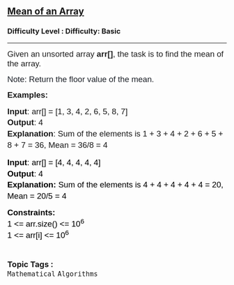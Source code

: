 <h2><a href="https://www.geeksforgeeks.org/problems/mean0021/1?itm_source=geeksforgeeks&itm_medium=article&itm_campaign=practice_card">Mean of an Array</a></h2><h3>Difficulty Level : Difficulty: Basic</h3><hr><div class="problems_problem_content__Xm_eO"><p style="font-family: Nunito, Bangla417, sans-serif;"><span style="font-size: 14pt; font-family: Nunito, Bangla417, sans-serif;"><span style="box-sizing: inherit; font-family: Nunito, Bangla417, sans-serif; color: rgba(0, 0, 0, 0.87); white-space-collapse: preserve; background-color: rgb(255, 255, 255);" data-lexical-text="true">Given an unsorted array </span><span style="box-sizing: inherit; font-weight: bolder; font-family: Nunito, Bangla417, sans-serif; color: rgba(0, 0, 0, 0.87); white-space-collapse: preserve; background-color: rgb(255, 255, 255);" data-lexical-text="true">arr<strong style="font-family: &quot;Source Sans 3&quot;, Bangla417, sans-serif;">[</strong></span><span style="box-sizing: inherit; font-family: Nunito, Bangla417, sans-serif; color: rgba(0, 0, 0, 0.87); white-space-collapse: preserve; background-color: rgb(255, 255, 255);" data-lexical-text="true"><strong style="font-family: &quot;Source Sans 3&quot;, Bangla417, sans-serif;">]</strong>, the task is to find the mean of the array. </span></span></p>
<p style="font-family: Nunito, Bangla417, sans-serif;"><span style="color: rgb(30, 34, 41); font-family: Nunito, Bangla417, sans-serif; font-size: 14pt; background-color: rgb(255, 255, 255);">Note: Return the floor value of the mean.</span></p>
<p style="font-family: Nunito, Bangla417, sans-serif;"><span style="font-size: 14pt; font-family: Nunito, Bangla417, sans-serif;"><strong style="font-family: &quot;Source Sans 3&quot;, Bangla417, sans-serif;">Examples:</strong></span></p>
<p style="font-family: Nunito, Bangla417, sans-serif;"><span id="docs-internal-guid-fe7bc5c6-7fff-0b45-ed17-2cba5ebd6719" style="font-family: Nunito, Bangla417, sans-serif;"></span></p>
<pre dir="ltr" style="font-family: Nunito, Bangla417, sans-serif; font-size: 18.6667px; line-height: 1.38; margin-top: 0pt; margin-bottom: 0pt;"><span style="font-size: 14pt; font-variant-numeric: normal; font-variant-east-asian: normal; font-variant-alternates: normal; font-variant-position: normal; font-variant-emoji: normal; vertical-align: baseline; text-wrap-mode: wrap; font-family: Nunito, Bangla417, sans-serif;"><strong style="font-family: &quot;Source Sans 3&quot;, Bangla417, sans-serif;">Input</strong>: arr[] = [1, 3, 4, 2, 6, 5, 8, 7]</span><br style="font-family: Nunito, Bangla417, sans-serif;"><span style="font-size: 14pt; font-variant-numeric: normal; font-variant-east-asian: normal; font-variant-alternates: normal; font-variant-position: normal; font-variant-emoji: normal; vertical-align: baseline; text-wrap-mode: wrap; font-family: Nunito, Bangla417, sans-serif;"><strong style="font-family: &quot;Source Sans 3&quot;, Bangla417, sans-serif;">Output</strong>: 4</span><br style="font-family: Nunito, Bangla417, sans-serif;"><span style="font-size: 14pt; font-variant-numeric: normal; font-variant-east-asian: normal; font-variant-alternates: normal; font-variant-position: normal; font-variant-emoji: normal; vertical-align: baseline; text-wrap-mode: wrap; font-family: Nunito, Bangla417, sans-serif;"><strong style="font-family: &quot;Source Sans 3&quot;, Bangla417, sans-serif;">Explanation</strong>: Sum of the elements is 1 + 3 + 4 + 2 + 6 + 5 + 8 + 7 = 36, Mean = 36/8 = 4</span></pre>
<p style="font-family: Nunito, Bangla417, sans-serif;"><span style="font-size: 14pt; font-family: Nunito, Bangla417, sans-serif;"><span id="docs-internal-guid-5df1ba42-7fff-5fb3-2a38-dfc42b417b17" style="font-family: Nunito, Bangla417, sans-serif;"></span></span></p>
<pre dir="ltr" style="font-family: Nunito, Bangla417, sans-serif; font-size: 18.6667px; line-height: 1.38; margin-top: 0pt; margin-bottom: 0pt;"><span style="font-size: 14pt; font-family: Nunito, Bangla417, sans-serif; color: rgb(0, 0, 0); background-color: transparent; font-weight: 400; font-style: normal; font-variant: normal; text-decoration: none; vertical-align: baseline; white-space: pre-wrap;"><strong style="font-family: &quot;Source Sans 3&quot;, Bangla417, sans-serif;">Input</strong>: arr[] = [4, 4, 4, 4, 4]</span><br style="font-family: Nunito, Bangla417, sans-serif;"><span style="font-size: 14pt; font-family: Nunito, Bangla417, sans-serif; color: rgb(0, 0, 0); background-color: transparent; font-weight: 400; font-style: normal; font-variant: normal; text-decoration: none; vertical-align: baseline; white-space: pre-wrap;"><strong style="font-family: &quot;Source Sans 3&quot;, Bangla417, sans-serif;">Output</strong>: 4</span><br style="font-family: Nunito, Bangla417, sans-serif;"><span style="font-size: 14pt; font-family: Nunito, Bangla417, sans-serif; color: rgb(0, 0, 0); background-color: transparent; font-weight: 400; font-style: normal; font-variant: normal; text-decoration: none; vertical-align: baseline; white-space: pre-wrap;"><strong style="font-family: &quot;Source Sans 3&quot;, Bangla417, sans-serif;">Explanation:</strong> Sum of the elements is 4 + 4 + 4 + 4 + 4 = 20, Mean = 20/5 = 4<br style="font-family: Nunito, Bangla417, sans-serif;"></span></pre>
<p style="font-family: Nunito, Bangla417, sans-serif;"><span style="font-size: 14pt; font-family: Nunito, Bangla417, sans-serif; color: rgb(0, 0, 0); background-color: transparent; font-weight: 400; font-style: normal; font-variant: normal; text-decoration: none; vertical-align: baseline; white-space: pre-wrap;"><strong style="font-family: &quot;Source Sans 3&quot;, Bangla417, sans-serif;">Constraints:</strong><br style="font-family: Nunito, Bangla417, sans-serif;"><span style="font-family: Nunito, Bangla417, sans-serif;">1 &lt;= arr.size() &lt;= 10</span><sup style="font-family: Nunito, Bangla417, sans-serif;">6</sup><br style="font-family: Nunito, Bangla417, sans-serif;"><span style="font-family: Nunito, Bangla417, sans-serif;">1 &lt;= arr[i] &lt;= 10</span><sup style="font-family: Nunito, Bangla417, sans-serif;">6</sup></span></p></div><br><p><span style=font-size:18px><strong>Topic Tags : </strong><br><code>Mathematical</code>&nbsp;<code>Algorithms</code>&nbsp;